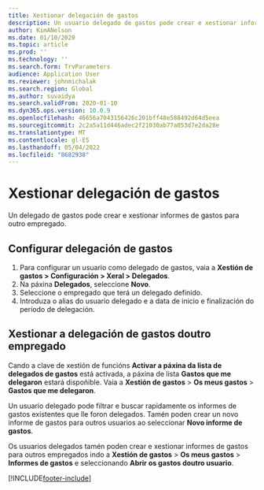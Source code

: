 ```yaml
---
title: Xestionar delegación de gastos
description: Un usuario delegado de gastos pode crear e xestionar informes de gastos para outro empregado da organización.
author: KimANelson
ms.date: 01/10/2020
ms.topic: article
ms.prod: ''
ms.technology: ''
ms.search.form: TrvParameters
audience: Application User
ms.reviewer: johnmichalak
ms.search.region: Global
ms.author: suvaidya
ms.search.validFrom: 2020-01-10
ms.dyn365.ops.version: 10.0.9
ms.openlocfilehash: 46656a7043156426c201bff48e588492d64d5eea
ms.sourcegitcommit: 2c2a5a11d446adec2f21030ab77a053d7e2da28e
ms.translationtype: MT
ms.contentlocale: gl-ES
ms.lasthandoff: 05/04/2022
ms.locfileid: "8682938"
---
```

# <a name="manage-expense-delegation"></a>Xestionar delegación de gastos

Un delegado de gastos pode crear e xestionar informes de gastos para outro empregado.

## <a name="configure-expense-delegation"></a>Configurar delegación de gastos

1. Para configurar un usuario como delegado de gastos, vaia a **Xestión de gastos > Configuración > Xeral > Delegados**.
2. Na páxina **Delegados**, seleccione **Novo**.
3. Seleccione o empregado que terá un delegado definido. 
4. Introduza o alias do usuario delegado e a data de inicio e finalización do período de delegación.

## <a name="manage-expense-delegation-for-another-employee"></a>Xestionar a delegación de gastos doutro empregado

Cando a clave de xestión de funcións **Activar a páxina da lista de delegados de gastos** está activada, a páxina de lista **Gastos que me delegaron** estará dispoñible. Vaia a **Xestión de gastos** > **Os meus gastos** > **Gastos que me delegaron**.

Un usuario delegado pode filtrar e buscar rapidamente os informes de gastos existentes que lle foron delegados. Tamén poden crear un novo informe de gastos para outros usuarios ao seleccionar **Novo informe de gastos**.

Os usuarios delegados tamén poden crear e xestionar informes de gastos para outros empregados indo a **Xestión de gastos** > **Os meus gastos** > **Informes de gastos** e seleccionando **Abrir os gastos doutro usuario**.


[!INCLUDE[footer-include](../includes/footer-banner.md)]